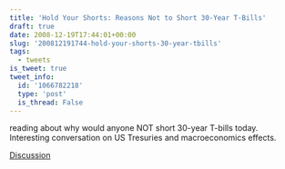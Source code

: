 ```yaml
---
title: 'Hold Your Shorts: Reasons Not to Short 30-Year T-Bills'
draft: true
date: 2008-12-19T17:44:01+00:00
slug: '200812191744-hold-your-shorts-30-year-tbills'
tags:
  - tweets
is_tweet: true
tweet_info:
  id: '1066782218'
  type: 'post'
  is_thread: False
---
```




reading about why would anyone NOT short 30-year T-bills today. Interesting conversation on US Tresuries and macroeconomics effects.

[Discussion](https://x.com/sytelus/status/1066782218)
